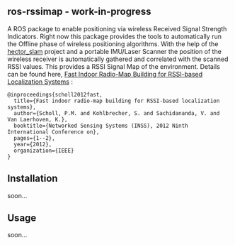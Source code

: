ros-rssimap - work-in-progress
------------------------------

 A ROS package to enable positioning via wireless Received Signal Strength
Indicators.  Right now this package provides the tools to automatically run the
Offline phase of wireless positioning algorithms. With the help of the
[hector_slam](http://www.ros.org/wiki/hector_slam) project and a portable
IMU/Laser Scanner the position of the wireless receiver is automatically
gathered and correlated with the scanned RSSI values. This provides a RSSI
Signal Map of the environment. Details can be found here,
[Fast Indoor Radio-Map Building for RSSI-based Localization
Systems](http://www.ess.tu-darmstadt.de/sites/default/files/inss12demo.pdf) :

    @inproceedings{scholl2012fast,  
      title={Fast indoor radio-map building for RSSI-based localization systems},  
      author={Scholl, P.M. and Kohlbrecher, S. and Sachidananda, V. and Van Laerhoven, K.},  
      booktitle={Networked Sensing Systems (INSS), 2012 Ninth International Conference on},  
      pages={1--2},  
      year={2012},  
      organization={IEEE}  
    }  


Installation
------------

 soon...

Usage
-----

 soon...
